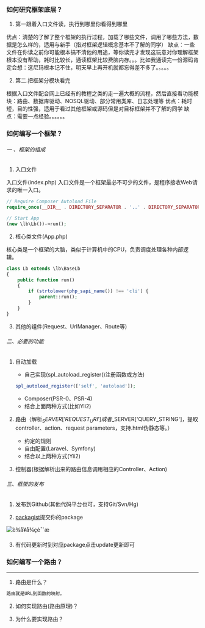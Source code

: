 ### 如何研究框架底层？

1. 第一跟着入口文件读，执行到哪里你看得到哪里

优点：清楚的了解了整个框架的执行过程，加载了哪些文件，调用了哪些方法，数据是怎么样的，适用与新手（指对框架逻辑概念基本不了解的同学）
   缺点：一些文件在你读之前你可能根本搞不清他的用途，等你读完才发现这玩意对你理解框架根本没有帮助，耗时比较长，通读框架比较费脑内存。。。比如我通读完一份源码肯定会想：这尼玛根本记不住，明天早上再开机就都忘得差不多了。。。。。

2. 第二.把框架分模块看完

根据入口文件配合网上已经有的教程之类的走一遍大概的流程，然后直接看功能模块：路由、数据库驱动、NOSQL驱动、部分常用类库、日志处理等
优点：耗时短，目的性强，适用于看过其他框架或源码但是对目标框架并不了解的同学
缺点：需要一点经验。。。。。。



### 如何编写一个框架？

###### 一 、框架的组成

1. 入口文件

入口文件(index.php)
入口文件是一个框架最必不可少的文件，是程序接收Web请求的唯一入口。

```php
// Require Composer Autoload File
require_once(__DIR__ . DIRECTORY_SEPARATOR . '..' . DIRECTORY_SEPARATOR . 'vendor' . DIRECTORY_SEPARATOR . 'autoload.php');

// Start App
(new \lb\Lb())->run();
```



2. 核心类文件(App.php)

核心类是一个框架的大脑，类似于计算机中的CPU，负责调度处理各种内部逻辑。

```php
class Lb extends \lb\BaseLb
{
    public function run()
    {
        if (strtolower(php_sapi_name()) !== 'cli') {
            parent::run();
        }
    }
}
```

3. 其他的组件(Request、UrlManager、Route等)



###### 二、必要的功能

1. 自动加载

   - 自己实现(spl_autoload_register()注册函数或方法)

	```php
	spl_autoload_register(['self', 'autoload']);
	```

   -   Composer(PSR-0、PSR-4)
   -   结合上面两种方式(比如Yii2)


2. 路由（解析$_SERVER['REQUEST_URI']或者$_SERVER['QUERY_STRING']，提取controller、action、request parameters，支持.html伪静态等。）
   - 约定的规则
   - 自由配置(Laravel、Symfony)
   - 结合以上两种方式(Yii2)
3. 控制器(根据解析出来的路由信息调用相应的Controller、Action)



###### 三、框架的发布

1. 发布到Github(其他代码平台也可，支持Git/Svn/Hg)

2. [packagist](https://packagist.org/packages/submit)提交你的package 

![è¾å¥å¾çè¯´æ](https://static.oschina.net/uploads/img/201608/14152223_9KLw.png)

3. 有代码更新时到对应package点击update更新即可





### 如何编写一个路由？

---

1. 路由是什么？

```markdown
路由就是URL到函数的映射。
```



2. 如何实现路由(路由原理)？





3. 为什么要实现路由？

















